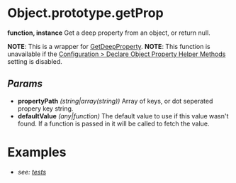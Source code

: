# Object.prototype.getProp
**function, instance**
Get a deep property from an object, or return null.

**NOTE**: This is a wrapper for [GetDeepProperty](../MetaScryApi/Static%20Object%20Property%20Helpers/GetDeepProperty.md).
**NOTE**: This function is unavailable if the [Configuration > Declare Object Property Helper Methods](../../../../Configuration.md) setting is disabled.
## *Params*
- **propertyPath** *(string|array(string))* Array of keys, or dot seperated propery key string.
- **defaultValue** *(any|function)* The default value to use if this value wasn't found. If a function is passed in it will be called to fetch the value.
# Examples
- *see: [tests](https://github.com/Meep-Tech/obsidian-metadata-api-plugin/blob/master/tests/function%20Object.prototype.getProp/test.md)*